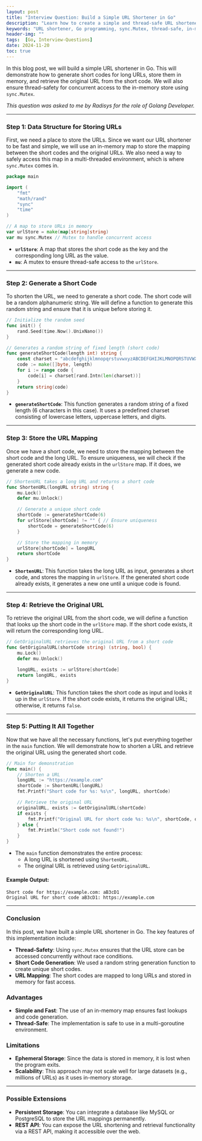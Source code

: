 ```yaml
---
layout: post
title: "Interview Question: Build a Simple URL Shortener in Go"
description: "Learn how to create a simple and thread-safe URL shortener in Go using `sync.Mutex` for safe concurrent access to an in-memory map. Discover the implementation of generating unique short codes, storing mappings, and retrieving original URLs."
keywords: "URL shortener, Go programming, sync.Mutex, thread-safe, in-memory map, concurrent access, Go concurrency, random string generation, short code generation, simple URL shortener in Go, scalable URL shortener. interview question, software engineer"
header-img: ""
tags:  [Go, Interview-Questions]
date: 2024-11-20
toc: true
---
```


In this blog post, we will build a simple URL shortener in Go. This will demonstrate how to generate short codes for long URLs, store them in memory, and retrieve the original URL from the short code. We will also ensure thread-safety for concurrent access to the in-memory store using `sync.Mutex`.

_This question was asked to me by Radisys for the role of Golang Developer._

---

### **Step 1: Data Structure for Storing URLs**

First, we need a place to store the URLs. Since we want our URL shortener to be fast and simple, we will use an in-memory map to store the mapping between the short codes and the original URLs. We also need a way to safely access this map in a multi-threaded environment, which is where `sync.Mutex` comes in.

```go
package main

import (
	"fmt"
	"math/rand"
	"sync"
	"time"
)

// A map to store URLs in memory
var urlStore = make(map[string]string)
var mu sync.Mutex // Mutex to handle concurrent access
```

- **`urlStore`**: A map that stores the short code as the key and the corresponding long URL as the value.
- **`mu`**: A mutex to ensure thread-safe access to the `urlStore`.

---

### **Step 2: Generate a Short Code**

To shorten the URL, we need to generate a short code. The short code will be a random alphanumeric string. We will define a function to generate this random string and ensure that it is unique before storing it.

```go
// Initialize the random seed
func init() {
	rand.Seed(time.Now().UnixNano())
}

// Generates a random string of fixed length (short code)
func generateShortCode(length int) string {
	const charset = "abcdefghijklmnopqrstuvwxyzABCDEFGHIJKLMNOPQRSTUVWXYZ0123456789"
	code := make([]byte, length)
	for i := range code {
		code[i] = charset[rand.Intn(len(charset))]
	}
	return string(code)
}
```

- **`generateShortCode`**: This function generates a random string of a fixed length (6 characters in this case). It uses a predefined charset consisting of lowercase letters, uppercase letters, and digits.

---

### **Step 3: Store the URL Mapping**

Once we have a short code, we need to store the mapping between the short code and the long URL. To ensure uniqueness, we will check if the generated short code already exists in the `urlStore` map. If it does, we generate a new code.

```go
// ShortenURL takes a long URL and returns a short code
func ShortenURL(longURL string) string {
	mu.Lock()
	defer mu.Unlock()

	// Generate a unique short code
	shortCode := generateShortCode(6)
	for urlStore[shortCode] != "" { // Ensure uniqueness
		shortCode = generateShortCode(6)
	}

	// Store the mapping in memory
	urlStore[shortCode] = longURL
	return shortCode
}
```

- **`ShortenURL`**: This function takes the long URL as input, generates a short code, and stores the mapping in `urlStore`. If the generated short code already exists, it generates a new one until a unique code is found.

---

### **Step 4: Retrieve the Original URL**

To retrieve the original URL from the short code, we will define a function that looks up the short code in the `urlStore` map. If the short code exists, it will return the corresponding long URL.

```go
// GetOriginalURL retrieves the original URL from a short code
func GetOriginalURL(shortCode string) (string, bool) {
	mu.Lock()
	defer mu.Unlock()

	longURL, exists := urlStore[shortCode]
	return longURL, exists
}
```

- **`GetOriginalURL`**: This function takes the short code as input and looks it up in the `urlStore`. If the short code exists, it returns the original URL; otherwise, it returns `false`.

---

### **Step 5: Putting It All Together**

Now that we have all the necessary functions, let's put everything together in the `main` function. We will demonstrate how to shorten a URL and retrieve the original URL using the generated short code.

```go
// Main for demonstration
func main() {
	// Shorten a URL
	longURL := "https://example.com"
	shortCode := ShortenURL(longURL)
	fmt.Printf("Short code for %s: %s\n", longURL, shortCode)

	// Retrieve the original URL
	originalURL, exists := GetOriginalURL(shortCode)
	if exists {
		fmt.Printf("Original URL for short code %s: %s\n", shortCode, originalURL)
	} else {
		fmt.Println("Short code not found!")
	}
}
```

- The `main` function demonstrates the entire process:
  - A long URL is shortened using `ShortenURL`.
  - The original URL is retrieved using `GetOriginalURL`.

#### **Example Output:**
```plaintext
Short code for https://example.com: aB3cD1
Original URL for short code aB3cD1: https://example.com
```

---

### **Conclusion**

In this post, we have built a simple URL shortener in Go. The key features of this implementation include:
- **Thread-Safety**: Using `sync.Mutex` ensures that the URL store can be accessed concurrently without race conditions.
- **Short Code Generation**: We used a random string generation function to create unique short codes.
- **URL Mapping**: The short codes are mapped to long URLs and stored in memory for fast access.

### **Advantages**
- **Simple and Fast**: The use of an in-memory map ensures fast lookups and code generation.
- **Thread-Safe**: The implementation is safe to use in a multi-goroutine environment.

### **Limitations**
- **Ephemeral Storage**: Since the data is stored in memory, it is lost when the program exits.
- **Scalability**: This approach may not scale well for large datasets (e.g., millions of URLs) as it uses in-memory storage.

---

### **Possible Extensions**
- **Persistent Storage**: You can integrate a database like MySQL or PostgreSQL to store the URL mappings permanently.
- **REST API**: You can expose the URL shortening and retrieval functionality via a REST API, making it accessible over the web.

